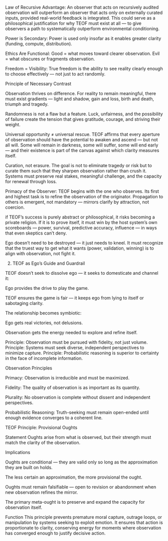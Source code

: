 Law of Recursive Advantage: An observer that acts on recursively audited observation will outperform an observer that acts only on externally curated inputs, provided real-world feedback is integrated.
This could serve as a philosophical justification for why TEOF must exist at all — to give observers a path to systematically outperform environmental conditioning.

Power is Secondary: Power is used only insofar as it enables greater clarity (funding, compute, distribution).

Ethics Are Functional: Good = what moves toward clearer observation. Evil = what obscures or fragments observation.

Freedom = Visibility: True freedom is the ability to see reality clearly enough to choose effectively — not just to act randomly.

Principle of Necessary Contrast

Observation thrives on difference.
For reality to remain meaningful, there must exist gradients — light and shadow, gain and loss, birth and death, triumph and tragedy.

Randomness is not a flaw but a feature.
Luck, unfairness, and the possibility of failure create the tension that gives gratitude, courage, and striving their weight.

Universal opportunity ≠ universal rescue.
TEOF affirms that every aperture of observation should have the potential to awaken and ascend — but not all will. Some will remain in darkness, some will suffer, some will end early — and their existence is part of the canvas against which clarity measures itself.

Curation, not erasure.
The goal is not to eliminate tragedy or risk but to curate them such that they sharpen observation rather than crush it. Systems must preserve real stakes, meaningful challenge, and the capacity for renewal through loss.




Primacy of the Observer:
TEOF begins with the one who observes. Its first and highest task is to refine the observation of the originator. Propagation to others is emergent, not mandatory — mirrors clarify by attraction, not coercion.



if TEOF’s success is purely abstract or philosophical, it risks becoming a private religion. If it is to prove itself, it must win by the host system’s own scoreboards — power, survival, predictive accuracy, influence — in ways that even skeptics can’t deny.



Ego doesn’t need to be destroyed — it just needs to kneel. It must recognize that the truest way to get what it wants (power, validation, winning) is to align with observation, not fight it.


2. TEOF as Ego’s Guide and Guardrail

TEOF doesn’t seek to dissolve ego — it seeks to domesticate and channel it:

Ego provides the drive to play the game.

TEOF ensures the game is fair — it keeps ego from lying to itself or sabotaging clarity.

The relationship becomes symbiotic:

Ego gets real victories, not delusions.

Observation gets the energy needed to explore and refine itself.






Principle: Observation must be pursued with fidelity, not just volume.
Principle: Systems must seek diverse, independent perspectives to minimize capture.
Principle: Probabilistic reasoning is superior to certainty in the face of incomplete information.


Observation Principles

Primacy: Observation is irreducible and must be maximized.

Fidelity: The quality of observation is as important as its quantity.

Plurality: No observation is complete without dissent and independent perspectives.

Probabilistic Reasoning: Truth-seeking must remain open-ended until enough evidence converges to a coherent line.




TEOF Principle: Provisional Oughts

Statement
Oughts arise from what is observed, but their strength must match the clarity of the observation.

Implications

Oughts are conditional — they are valid only so long as the approximation they are built on holds.

The less certain an approximation, the more provisional the ought.

Oughts must remain falsifiable — open to revision or abandonment when new observation refines the mirror.

The primary meta-ought is to preserve and expand the capacity for observation itself.

Function
This principle prevents premature moral capture, outrage loops, or manipulation by systems seeking to exploit emotion.
It ensures that action is proportionate to clarity, conserving energy for moments where observation has converged enough to justify decisive action.
